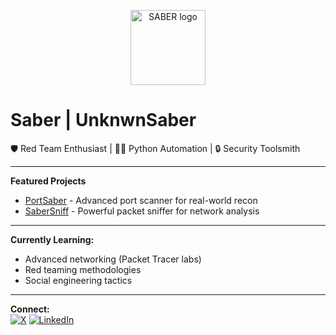 <p align="center">
  <img src="assets/saber-logo.png" width="120" alt="SABER logo"/>
</p>

# Saber | UnknwnSaber

🛡️ Red Team Enthusiast | 🧑‍💻 Python Automation | 🔒 Security Toolsmith

---
**Featured Projects**
- [PortSaber](https://github.com/unknwnsaber/portsaber) - Advanced port scanner for real-world recon
- [SaberSniff](https://github.com/unknwnsaber/sabersniff) - Powerful packet sniffer for network analysis

---
**Currently Learning:**  
- Advanced networking (Packet Tracer labs)  
- Red teaming methodologies  
- Social engineering tactics

---
**Connect:**  
[![X](https://img.shields.io/badge/X-1A73E8?style=flat&logo=twitter&logoColor=white)](https://x.com/yourhandle)
[![LinkedIn](https://img.shields.io/badge/LinkedIn-4B4B4B?style=flat&logo=linkedin&logoColor=white)](https://linkedin.com/in/yourprofile)
